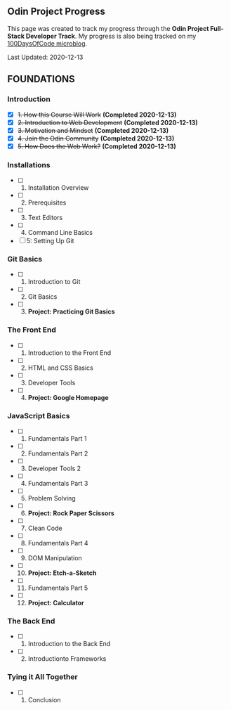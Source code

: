 Odin Project Progress
---
This page was created to track my progress through the **Odin Project Full-Stack Developer Track**. My progress is also being tracked on my [100DaysOfCode microblog](/100DaysOfCode).


Last Updated: 2020-12-13


## FOUNDATIONS ##
### Introduction ###
- [x] ~~1. How this Course Will Work~~ **(Completed 2020-12-13)**
- [x] ~~2. Introduction to Web Development~~ **(Completed 2020-12-13)**
- [x] ~~3. Motivation and Mindset~~ **(Completed 2020-12-13)**
- [x] ~~4. Join the Odin Community~~ **(Completed 2020-12-13)**
- [x] ~~5. How Does the Web Work?~~ **(Completed 2020-12-13)**

### Installations ###
- [ ] 1. Installation Overview
- [ ] 2. Prerequisites
- [ ] 3. Text Editors
- [ ] 4. Command Line Basics 
- [ ] 5: Setting Up Git

### Git Basics ###
- [ ] 1. Introduction to Git
- [ ] 2. Git Basics
- [ ] 3. **Project: Practicing Git Basics**

### The Front End ###
- [ ] 1. Introduction to the Front End
- [ ] 2. HTML and CSS Basics
- [ ] 3. Developer Tools
- [ ] 4. **Project: Google Homepage**

### JavaScript Basics ###
- [ ] 1. Fundamentals Part 1
- [ ] 2. Fundamentals Part 2
- [ ] 3. Developer Tools 2
- [ ] 4. Fundamentals Part 3
- [ ] 5. Problem Solving
- [ ] 6. **Project: Rock Paper Scissors**
- [ ] 7. Clean Code
- [ ] 8. Fundamentals Part 4
- [ ] 9. DOM Manipulation
- [ ] 10. **Project: Etch-a-Sketch**
- [ ] 11. Fundamentals Part 5
- [ ] 12. **Project: Calculator**

### The Back End ###
- [ ] 1. Introduction to the Back End
- [ ] 2. Introductionto Frameworks

### Tying it All Together ###
- [ ] 1. Conclusion
